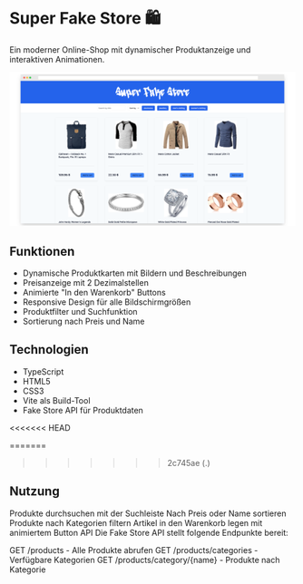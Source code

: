 # Super Fake Store 🛍️

Ein moderner Online-Shop mit dynamischer Produktanzeige und interaktiven Animationen.

![screenshot](/screely-.png)

## Funktionen

- Dynamische Produktkarten mit Bildern und Beschreibungen
- Preisanzeige mit 2 Dezimalstellen
- Animierte "In den Warenkorb" Buttons
- Responsive Design für alle Bildschirmgrößen
- Produktfilter und Suchfunktion
- Sortierung nach Preis und Name

## Technologien

- TypeScript
- HTML5
- CSS3
- Vite als Build-Tool
- Fake Store API für Produktdaten

<<<<<<< HEAD

=======
>>>>>>> 2c745ae (.)

## Nutzung
Produkte durchsuchen mit der Suchleiste
Nach Preis oder Name sortieren
Produkte nach Kategorien filtern
Artikel in den Warenkorb legen mit animiertem Button
API
Die Fake Store API stellt folgende Endpunkte bereit:

GET /products - Alle Produkte abrufen
GET /products/categories - Verfügbare Kategorien
GET /products/category/{name} - Produkte nach Kategorie
